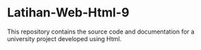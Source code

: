 # Latihan-Web-Html-9
This repository contains the source code and documentation for a university project developed using Html.
